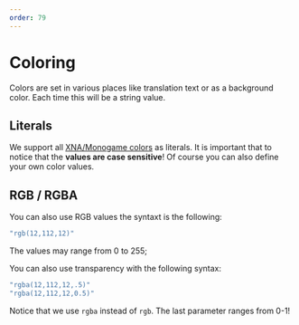 ```yaml
---
order: 79
---
```


# Coloring
Colors are set in various places like translation text or as a background color. Each time this will be a string value.

## Literals
We support all [XNA/Monogame colors](http://www.foszor.com/blog/xna-color-chart/) as literals. It is important that to notice that the **values are case sensitive**!
Of course you can also define your own color values.

## RGB / RGBA
You can also use RGB values the syntaxt is the following:
```lua
"rgb(12,112,12)"
```
The values may range from 0 to 255;

You can also use transparency with the following syntax:
```lua
"rgba(12,112,12,.5)"
"rgba(12,112,12,0.5)"
```
Notice that we use `rgba` instead of `rgb`. The last parameter ranges from 0-1!
